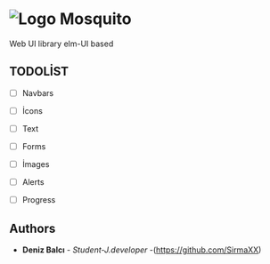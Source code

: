 # ![Logo](https://user-images.githubusercontent.com/5777945/59148347-69c2e180-8a10-11e9-8145-14cb0eccc6d3.jpg)  Mosquito

Web UI library elm-UI based


## TODOLİST
- [ ] Navbars
- [ ] İcons
- [ ] Text
- [ ] Forms
- [ ] İmages
- [ ] Alerts
- [ ] Progress




## Authors

* **Deniz Balcı** - *Student-J.developer* -(https://github.com/SirmaXX)


